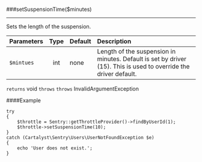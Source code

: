 <a id="setSuspensionTime"></a>
###setSuspensionTime($minutes)

----------

Sets the length of the suspension.

Parameters                   | Type            | Default       | Description
:--------------------------- | :-------------: | :------------ | :--------------
`$mintues`                   | int             | none          | Length of the suspension in minutes. Default is set by driver (15).  This is used to override the driver default.

`returns` void
`throws` `throws` InvalidArgumentException

####Example

	try
	{
		$throttle = Sentry::getThrottleProvider()->findByUserId(1);
		$throttle->setSuspensionTime(10);
	}
	catch (Cartalyst\Sentry\Users\UserNotFoundException $e)
	{
		echo 'User does not exist.';
	}